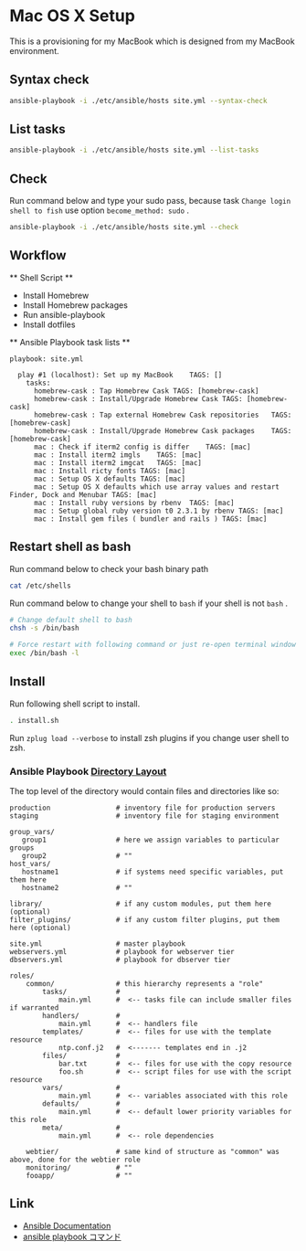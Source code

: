 # Mac OS X Setup

This is a provisioning for my MacBook which is designed from my MacBook environment.

## Syntax check

```sh
ansible-playbook -i ./etc/ansible/hosts site.yml --syntax-check
```

## List tasks

```sh
ansible-playbook -i ./etc/ansible/hosts site.yml --list-tasks
```

## Check

Run command below and type your sudo pass, because task `Change login shell to fish` use option `become_method: sudo` .

```sh
ansible-playbook -i ./etc/ansible/hosts site.yml --check
```

## Workflow

** Shell Script **
- Install Homebrew
- Install Homebrew packages
- Run ansible-playbook
- Install dotfiles

** Ansible Playbook task lists **

```
playbook: site.yml

  play #1 (localhost): Set up my MacBook	TAGS: []
    tasks:
      homebrew-cask : Tap Homebrew Cask	TAGS: [homebrew-cask]
      homebrew-cask : Install/Upgrade Homebrew Cask	TAGS: [homebrew-cask]
      homebrew-cask : Tap external Homebrew Cask repositories	TAGS: [homebrew-cask]
      homebrew-cask : Install/Upgrade Homebrew Cask packages	TAGS: [homebrew-cask]
      mac : Check if iterm2 config is differ	TAGS: [mac]
      mac : Install iterm2 imgls	TAGS: [mac]
      mac : Install iterm2 imgcat	TAGS: [mac]
      mac : Install ricty fonts	TAGS: [mac]
      mac : Setup OS X defaults	TAGS: [mac]
      mac : Setup OS X defaults which use array values and restart Finder, Dock and Menubar	TAGS: [mac]
      mac : Install ruby versions by rbenv	TAGS: [mac]
      mac : Setup global ruby version t0 2.3.1 by rbenv	TAGS: [mac]
      mac : Install gem files ( bundler and rails )	TAGS: [mac]
```

## Restart shell as bash

Run command below to check your bash binary path

```sh
cat /etc/shells
```

Run command below to change your shell to `bash` if your shell is not `bash` .

```sh
# Change default shell to bash
chsh -s /bin/bash

# Force restart with following command or just re-open terminal window
exec /bin/bash -l
```

## Install

Run following shell script to install.

```sh
. install.sh
```

Run `zplug load --verbose` to install zsh plugins if you change user shell to zsh.

### Ansible Playbook [Directory Layout](http://docs.ansible.com/ansible/playbooks_best_practices.html#directory-layout)

The top level of the directory would contain files and directories like so:

```
production                # inventory file for production servers
staging                   # inventory file for staging environment

group_vars/
   group1                 # here we assign variables to particular groups
   group2                 # ""
host_vars/
   hostname1              # if systems need specific variables, put them here
   hostname2              # ""

library/                  # if any custom modules, put them here (optional)
filter_plugins/           # if any custom filter plugins, put them here (optional)

site.yml                  # master playbook
webservers.yml            # playbook for webserver tier
dbservers.yml             # playbook for dbserver tier

roles/
    common/               # this hierarchy represents a "role"
        tasks/            #
            main.yml      #  <-- tasks file can include smaller files if warranted
        handlers/         #
            main.yml      #  <-- handlers file
        templates/        #  <-- files for use with the template resource
            ntp.conf.j2   #  <------- templates end in .j2
        files/            #
            bar.txt       #  <-- files for use with the copy resource
            foo.sh        #  <-- script files for use with the script resource
        vars/             #
            main.yml      #  <-- variables associated with this role
        defaults/         #
            main.yml      #  <-- default lower priority variables for this role
        meta/             #
            main.yml      #  <-- role dependencies

    webtier/              # same kind of structure as "common" was above, done for the webtier role
    monitoring/           # ""
    fooapp/               # ""
```

## Link

- [Ansible Documentation](http://docs.ansible.com/ansible/index.html)
- [ansible playbook コマンド](https://github.com/yteraoka/ansible-tutorial/wiki/ansible-playbook%20%E3%82%B3%E3%83%9E%E3%83%B3%E3%83%89)
